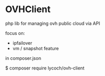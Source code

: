 # OVHClient

php lib for managing ovh public cloud via API

focus on:
- ipfailover
- vm / snapshot feature


in composer.json

$ composer require lycoch/ovh-client
